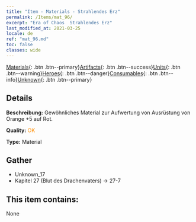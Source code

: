 ```yaml
---
title: "Item - Materials - Strahlendes Erz"
permalink: /Items/mat_96/
excerpt: "Era of Chaos  Strahlendes Erz"
last_modified_at: 2021-03-25
locale: de
ref: "mat_96.md"
toc: false
classes: wide
---
```

 [Materials](/de/Items/){: .btn .btn--primary}[Artifacts](/de/Items/Artifacts/){: .btn .btn--success}[Units](/de/Items/Units/){: .btn .btn--warning}[Heroes](/de/Items/Heroes/){: .btn .btn--danger}[Consumables](/de/Items/Consumables/){: .btn .btn--info}[Unknown](/de/Items/Unknown/){: .btn .btn--primary}

## Details
 **Beschreibung:** Gewöhnliches Material zur Aufwertung von Ausrüstung von Orange +5 auf Rot.

 **Quality:** <span style="color: #FF8C00">OK</span>

 **Type:** Material

## Gather

*    Unknown_17 
*    Kapitel 27 (Blut des Drachenvaters) -> 27-7 

## This item contains:

  None

